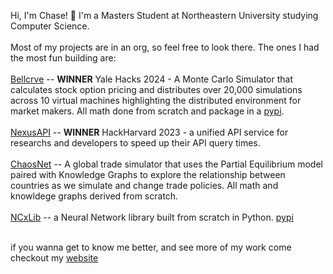 Hi, I'm Chase! 🤠 I'm a Masters Student at Northeastern University studying Computer Science.
<br><br> 
Most of my projects are in an org, so feel free to look there. The ones I had the most fun building are:<br><br>
[Bellcrve](https://github.com/Bellcrve) -- <b>WINNER</b> Yale Hacks 2024 - A Monte Carlo Simulator that calculates stock option pricing and distributes over 20,000 simulations across 10 virtual machines highlighting the distributed environment for market makers. All math done from scratch and package in a [pypi](https://pypi.org/manage/project/mc-option-simulator-yale/releases/).<br><br>
[NexusAPI](https://github.com/TheNexusAPI) -- <b>WINNER</b> HackHarvard 2023 - a unified API service for researchs and developers to speed up their API query times.<br><br>
[ChaosNet](https://github.com/chaosnett) -- A global trade simulator that uses the Partial Equilibrium model paired with Knowledge Graphs to explore the relationship between countries as we simulate and change trade policies. All math and knowldege graphs derived from scratch.<br><br>
[NCxLib](https://github.com/ncxlib/NeuralNetwork) -- a Neural Network library built from scratch in Python. [pypi](https://pypi.org/project/ncxlib/) <br><br>


if you wanna get to know me better, and see more of my work come checkout my [website](https://chasecoogan.com/)
